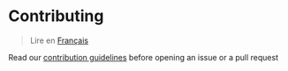 # Contributing

> Lire en [Français](/docs/CONTRIBUTING.fr.md)

Read our
[contribution guidelines](https://github.com/logisparte/meta/blob/master/docs/en/contribution-guidelines.md)
before opening an issue or a pull request
